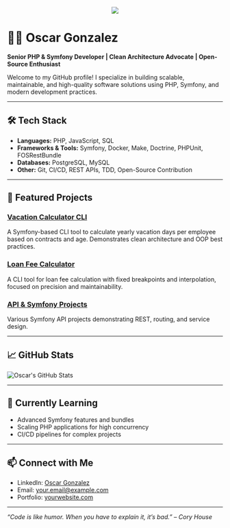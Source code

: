 <!-- Animated Header using Capsule Render -->
<p align="center">
  <img src="https://capsule-render.vercel.app/api?type=waving&color=gradient&text=Hello,%20I'm%20Oscar%20Gonzalez&fontColor=ffffff&fontSize=30&height=100&animation=fadeIn&fontAlignY=35" />
</p>

# 👨‍💻 Oscar Gonzalez

**Senior PHP & Symfony Developer | Clean Architecture Advocate | Open-Source Enthusiast**

Welcome to my GitHub profile! I specialize in building scalable, maintainable, and high-quality software solutions using PHP, Symfony, and modern development practices.

---

## 🛠️ Tech Stack

- **Languages:** PHP, JavaScript, SQL
- **Frameworks & Tools:** Symfony, Docker, Make, Doctrine, PHPUnit, FOSRestBundle
- **Databases:** PostgreSQL, MySQL
- **Other:** Git, CI/CD, REST APIs, TDD, Open-Source Contribution

---

## 📂 Featured Projects

### [Vacation Calculator CLI](https://github.com/odeg36/oscar-gonzalez-fruits-and-vegetables-challenge)

A Symfony-based CLI tool to calculate yearly vacation days per employee based on contracts and age. Demonstrates clean architecture and OOP best practices.

### [Loan Fee Calculator](#)

A CLI tool for loan fee calculation with fixed breakpoints and interpolation, focused on precision and maintainability.

### [API & Symfony Projects](#)

Various Symfony API projects demonstrating REST, routing, and service design.

---

## 📈 GitHub Stats

![Oscar's GitHub Stats](https://github-readme-stats.vercel.app/api?username=odeg36&show_icons=true&hide_title=true&count_private=true&theme=radical)

---

## 🌱 Currently Learning

- Advanced Symfony features and bundles
- Scaling PHP applications for high concurrency
- CI/CD pipelines for complex projects

---

## 📫 Connect with Me

- LinkedIn: [Oscar Gonzalez](https://www.linkedin.com/in/your-linkedin)
- Email: your.email@example.com
- Portfolio: [yourwebsite.com](https://yourwebsite.com)

---

*“Code is like humor. When you have to explain it, it’s bad.” – Cory House*
